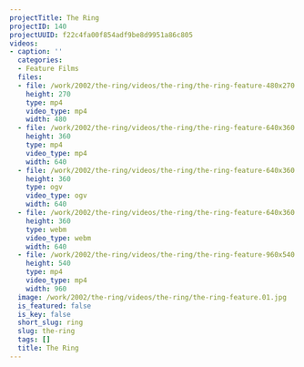 ```yaml
---
projectTitle: The Ring
projectID: 140
projectUUID: f22c4fa00f854adf9be8d9951a86c805
videos:
- caption: ''
  categories:
  - Feature Films
  files:
  - file: /work/2002/the-ring/videos/the-ring/the-ring-feature-480x270.mp4
    height: 270
    type: mp4
    video_type: mp4
    width: 480
  - file: /work/2002/the-ring/videos/the-ring/the-ring-feature-640x360.mp4
    height: 360
    type: mp4
    video_type: mp4
    width: 640
  - file: /work/2002/the-ring/videos/the-ring/the-ring-feature-640x360.ogv
    height: 360
    type: ogv
    video_type: ogv
    width: 640
  - file: /work/2002/the-ring/videos/the-ring/the-ring-feature-640x360.webm
    height: 360
    type: webm
    video_type: webm
    width: 640
  - file: /work/2002/the-ring/videos/the-ring/the-ring-feature-960x540.mp4
    height: 540
    type: mp4
    video_type: mp4
    width: 960
  image: /work/2002/the-ring/videos/the-ring/the-ring-feature.01.jpg
  is_featured: false
  is_key: false
  short_slug: ring
  slug: the-ring
  tags: []
  title: The Ring
---
```


